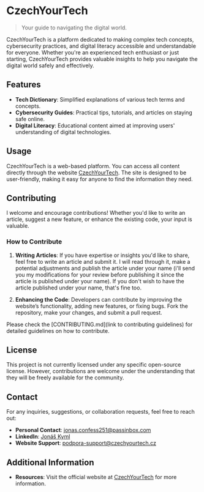 # CzechYourTech

> Your guide to navigating the digital world.

CzechYourTech is a platform dedicated to making complex tech concepts, cybersecurity practices, and digital literacy accessible and understandable for everyone. Whether you're an experienced tech enthusiast or just starting, CzechYourTech provides valuable insights to help you navigate the digital world safely and effectively.

## Features

- **Tech Dictionary**: Simplified explanations of various tech terms and concepts.
- **Cybersecurity Guides**: Practical tips, tutorials, and articles on staying safe online.
- **Digital Literacy**: Educational content aimed at improving users' understanding of digital technologies.

## Usage

CzechYourTech is a web-based platform. You can access all content directly through the website [CzechYourTech](https://www.czechyourtech.cz). The site is designed to be user-friendly, making it easy for anyone to find the information they need.

## Contributing

I welcome and encourage contributions! Whether you'd like to write an article, suggest a new feature, or enhance the existing code, your input is valuable.

### How to Contribute

1. **Writing Articles**: If you have expertise or insights you'd like to share, feel free to write an article and submit it. I will read through it, make a potential adjustments and publish the article under your name (i'll send you my modifications for your review before publishing it since the article is published under your name). If you don't wish to have the article published under your name, that's fine too.
   
2. **Enhancing the Code**: Developers can contribute by improving the website’s functionality, adding new features, or fixing bugs. Fork the repository, make your changes, and submit a pull request.

Please check the [CONTRIBUTING.md](link to contributing guidelines) for detailed guidelines on how to contribute.

## License

This project is not currently licensed under any specific open-source license. However, contributions are welcome under the understanding that they will be freely available for the community.

## Contact

For any inquiries, suggestions, or collaboration requests, feel free to reach out:

- **Personal Contact**: [jonas.confess251@passinbox.com](mailto:jonas.confess251@passinbox.com)
- **LinkedIn**: [Jonáš Kyml](https://www.linkedin.com/in/jonas-kyml)
- **Website Support**: [podpora-support@czechyourtech.cz](mailto:podpora-support@czechyourtech.cz)

## Additional Information

- **Resources**: Visit the official website at [CzechYourTech](https://www.czechyourtech.cz) for more information.
